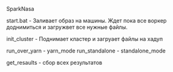 SparkNasa

start.bat - Заливает образ на машины. Ждет пока все воркер доднимиться и загружвет все нужные файлы.

init_cluster - Поднимает кластер и загруает файлы на хадуп

run_over_yarn - yarn_mode
run_standalone - standalone_mode
 
get_resaults - сбор всех результатов

